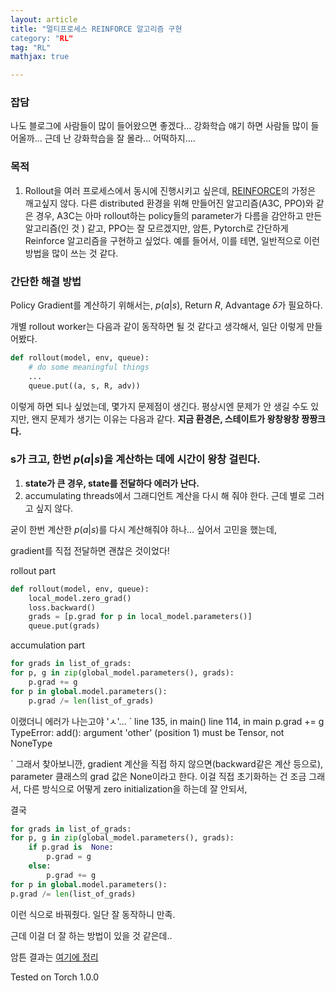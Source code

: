 ```yaml
---
layout: article
title: "멀티프로세스 REINFORCE 알고리즘 구현
category: "RL"
tag: "RL"
mathjax: true

---
```


### 잡담

나도 블로그에 사람들이 많이 들어왔으면 좋겠다... 강화학습 얘기 하면 사람들 많이 들어올까... 근데 난 강화학습을 잘 몰라...
어떡하지....



### 목적

1. Rollout을 여러 프로세스에서 동시에 진행시키고 싶은데, [REINFORCE](https://papers.nips.cc/paper/1713-policy-gradient-methods-for-reinforcement-learning-with-function-approximation.pdf)의 가정은 깨고싶지 않다. 다른 distributed 환경을 위해 만들어진 알고리즘(A3C, PPO)와 같은 경우, A3C는 아마 rollout하는 policy들의 parameter가 다름을 감안하고 만든 알고리즘(인 것 ) 같고, PPO는 잘 모르겠지만, 암튼, Pytorch로 간단하게 Reinforce 알고리즘을 구현하고 싶었다. 예를 들어서, 이를 테면, 일반적으로 이런 방법을 많이 쓰는 것 같다.

### 간단한 해결 방법
Policy Gradient를 계산하기 위해서는,
$p(a|s)$, Return $R$, Advantage $\delta$가 필요하다.


개별 rollout worker는 다음과 같이 동작하면 될 것 같다고 생각해서, 일단 이렇게 만들어봤다.
```python
def rollout(model, env, queue):
	# do some meaningful things
	...
	queue.put((a, s, R, adv))
```

이렇게 하면 되나 싶었는데,  몇가지 문제점이 생긴다. 평상시엔 문제가 안 생길 수도 있지만, 왠지 문제가 생기는 이유는 다음과 같다.
**지금 환경은, 스테이트가 왕창왕창 짱짱크다.**

### s가 크고, 한번 $p(a|s)$을 계산하는 데에 시간이 왕창 걸린다.

1. **state가 큰 경우, state를 전달하다 에러가 난다.**
2.  accumulating threads에서 그래디언트 계산을 다시 해 줘야 한다. 근데 별로 그러고 싶지 않다.

굳이 한번 계산한 $p(a|s)$를 다시 계산해줘야 하나... 싶어서 고민을 했는데,

gradient를 직접 전달하면 괜찮은 것이었다!

rollout part
```python
def rollout(model, env, queue):
	local_model.zero_grad()
	loss.backward()
	grads = [p.grad for p in local_model.parameters()]
	queue.put(grads)
```

accumulation part
```python
for grads in list_of_grads:
for p, g in zip(global_model.parameters(), grads):
	p.grad += g
for p in global.model.parameters():
	p.grad /= len(list_of_grads)
```
이랬더니 에러가 나는고야 'ㅅ'...
`
line 135, in <module>
    main()
line 114, in main
    p.grad += g
TypeError: add(): argument 'other' (position 1) must be Tensor, not NoneType

`
그래서 찾아보니깐,
gradient 계산을 직접 하지 않으면(backward같은 계산 등으로), parameter 클래스의 grad 값은 None이라고 한다.
이걸 직접 초기화하는 건 조금 그래서, 다른 방식으로 어떻게 zero initialization을 하는데 잘 안되서,

결국

```python
for grads in list_of_grads:
for p, g in zip(global_model.parameters(), grads):
	if p.grad is  None:
		p.grad = g
	else:
		p.grad += g
for p in global.model.parameters():
p.grad /= len(list_of_grads)
```
이런 식으로 바꿔줬다.
일단 잘 동작하니 만족.

근데 이걸 더 잘 하는 방법이 있을 것 같은데..

암튼 결과는 [여기에 정리](https://gist.github.com/ita9naiwa/c4ad65931c8a49499671355351b79bce)

Tested on Torch 1.0.0
